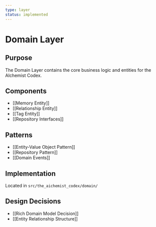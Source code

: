 ```yaml
---
type: layer
status: implemented
---
```


# Domain Layer

## Purpose

The Domain Layer contains the core business logic and entities for the AIchemist Codex.

## Components

- [[Memory Entity]]
- [[Relationship Entity]]
- [[Tag Entity]]
- [[Repository Interfaces]]

## Patterns

- [[Entity-Value Object Pattern]]
- [[Repository Pattern]]
- [[Domain Events]]

## Implementation

Located in `src/the_aichemist_codex/domain/`

## Design Decisions

- [[Rich Domain Model Decision]]
- [[Entity Relationship Structure]]
